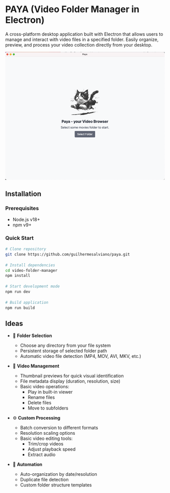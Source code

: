 # PAYA (Video Folder Manager in Electron)

A cross-platform desktop application built with Electron that allows users to manage and interact with video files in a specified folder. Easily organize, preview, and process your video collection directly from your desktop.

![App Screenshot](./screenshots/app-preview.png)

## Installation

### Prerequisites
- Node.js v18+
- npm v9+

### Quick Start
```bash
# Clone repository
git clone https://github.com/guilhermesalviano/paya.git

# Install dependencies
cd video-folder-manager
npm install

# Start development mode
npm run dev

# Build application
npm run build
```

## Ideas

- 📂 **Folder Selection**
  - Choose any directory from your file system
  - Persistent storage of selected folder path
  - Automatic video file detection (MP4, MOV, AVI, MKV, etc.)

- 🎥 **Video Management**
  - Thumbnail previews for quick visual identification
  - File metadata display (duration, resolution, size)
  - Basic video operations:
    - Play in built-in viewer
    - Rename files
    - Delete files
    - Move to subfolders

- ⚙️ **Custom Processing**
  - Batch conversion to different formats
  - Resolution scaling options
  - Basic video editing tools:
    - Trim/crop videos
    - Adjust playback speed
    - Extract audio

- 🔄 **Automation**
  - Auto-organization by date/resolution
  - Duplicate file detection
  - Custom folder structure templates